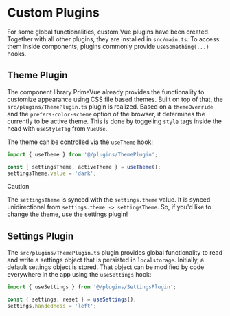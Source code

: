 # Custom Plugins

For some global functionalities, custom Vue plugins have been created.
Together with all other plugins, they are installed in `src/main.ts`.
To access them inside components, plugins commonly provide `useSomething(...)` hooks.

## Theme Plugin

The component library PrimeVue already provides the functionality to customize appearance using CSS file based themes.
Built on top of that, the `src/plugins/ThemePlugin.ts` plugin is realized.
Based on a `themeOverride` and the `prefers-color-scheme` option of the browser, it determines the currently to be active theme.
This is done by toggeling `style` tags inside the head with `useStyleTag` from `VueUse`.

The theme can be controlled via the `useTheme` hook:

```js
import { useTheme } from '@/plugins/ThemePlugin';

const { settingsTheme, activeTheme } = useTheme();
settingsTheme.value = 'dark';
```

> [!CAUTION]
> The `settingsTheme` is synced with the `settings.theme` value.
> It is synced unidirectional from `settings.theme -> settingsTheme`.
> So, if you'd like to change the theme, use the settings plugin!

## Settings Plugin

The `src/plugins/ThemePlugin.ts` plugin provides global functionality to read and write a settings object that is persisted in `localstorage`.
Initially, a default settings object is stored.
That object can be modified by code everywhere in the app using the `useSettings` hook:

```js
import { useSettings } from '@/plugins/SettingsPlugin';

const { settings, reset } = useSettings();
settings.handedness = 'left';
```
